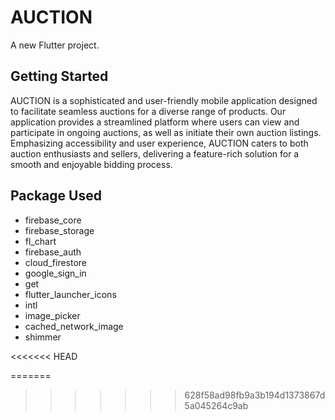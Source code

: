 # AUCTION

A new Flutter project.

## Getting Started

AUCTION is a sophisticated and user-friendly mobile application designed to facilitate seamless auctions for a diverse range of products. Our application provides a streamlined platform where users can view and participate in ongoing auctions, as well as initiate their own auction listings. Emphasizing accessibility and user experience, AUCTION caters to both auction enthusiasts and sellers, delivering a feature-rich solution for a smooth and enjoyable bidding process.

## Package Used
* firebase_core
* firebase_storage
* fl_chart
* firebase_auth
* cloud_firestore
* google_sign_in
* get
* flutter_launcher_icons
* intl
* image_picker
* cached_network_image
* shimmer

<<<<<<< HEAD

=======
>>>>>>> 628f58ad98fb9a3b194d1373867d5a045264c9ab
